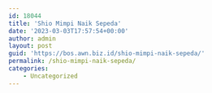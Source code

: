 ```yaml
---
id: 18044
title: 'Shio Mimpi Naik Sepeda'
date: '2023-03-03T17:57:54+00:00'
author: admin
layout: post
guid: 'https://bos.awn.biz.id/shio-mimpi-naik-sepeda/'
permalink: /shio-mimpi-naik-sepeda/
categories:
    - Uncategorized
---
```


